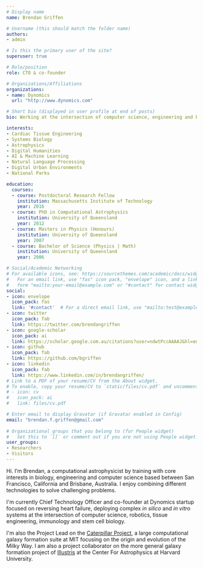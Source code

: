 ```yaml
---
# Display name
name: Brendan Griffen

# Username (this should match the folder name)
authors:
- admin

# Is this the primary user of the site?
superuser: true

# Role/position
role: CTO & co-founder

# Organizations/Affiliations
organizations:
- name: Dynomics
  url: "http://www.dynomics.com"

# Short bio (displayed in user profile at end of posts)
bio: Working at the intersection of computer science, engineering and biology.

interests:
- Cardiac Tissue Engineering
- Systems Biology
- Astrophysics
- Digital Humanities
- AI & Machine Learning
- Natural Language Processing
- Digital Urban Environments
- National Parks

education:
  courses:
  - course: Postdoctoral Research Fellow
    institution: Massachusetts Institute of Technology
    year: 2016
  - course: PhD in Computational Astrophysics
    institution: University of Queensland
    year: 2012
  - course: Masters in Physics (Honours)
    institution: University of Queensland
    year: 2007
  - course: Bachelor of Science (Physics | Math)
    institution: University of Queensland
    year: 2006

# Social/Academic Networking
# For available icons, see: https://sourcethemes.com/academic/docs/widgets/#icons
#   For an email link, use "fas" icon pack, "envelope" icon, and a link in the
#   form "mailto:your-email@example.com" or "#contact" for contact widget.
social:
- icon: envelope
  icon_pack: fas
  link: '#contact'  # For a direct email link, use "mailto:test@example.org".
- icon: twitter
  icon_pack: fab
  link: https://twitter.com/brendangriffen
- icon: google-scholar
  icon_pack: ai
  link: https://scholar.google.com.au/citations?user=ndwtPccAAAAJ&hl=en
- icon: github
  icon_pack: fab
  link: https://github.com/bgriffen
- icon: linkedin
  icon_pack: fab
  link: https://www.linkedin.com/in/brendangriffen/
# Link to a PDF of your resume/CV from the About widget.
# To enable, copy your resume/CV to `static/files/cv.pdf` and uncomment the lines below.  
# - icon: cv
#   icon_pack: ai
#   link: files/cv.pdf

# Enter email to display Gravatar (if Gravatar enabled in Config)
email: "brendan.f.griffen@gmail.com"
  
# Organizational groups that you belong to (for People widget)
#   Set this to `[]` or comment out if you are not using People widget.  
user_groups:
- Researchers
- Visitors
---
```


Hi. I’m Brendan, a computational astrophysicist by training with core interests in biology, engineering and computer science based between San Francisco, California and Brisbane, Australia. I enjoy combining different technologies to solve challenging problems.

I'm currently Chief Technology Officer and co-founder at Dynomics startup focused on reversing heart failure, deploying complex *in silico* and *in vitro* systems at the intersection of computer science, robotics, tissue engineering, immunology and stem cell biology.

I'm also the Project Lead on the [Caterpillar Project](https://www.caterpillarproject.org/), a large computational galaxy formation suite at MIT focusing on the origin and evolution of the Milky Way. I am also a project collaborator on the more general galaxy formation project of [Illustris](http://www.illustris-project.org/) at the Center For Astrophysics at Harvard University.
